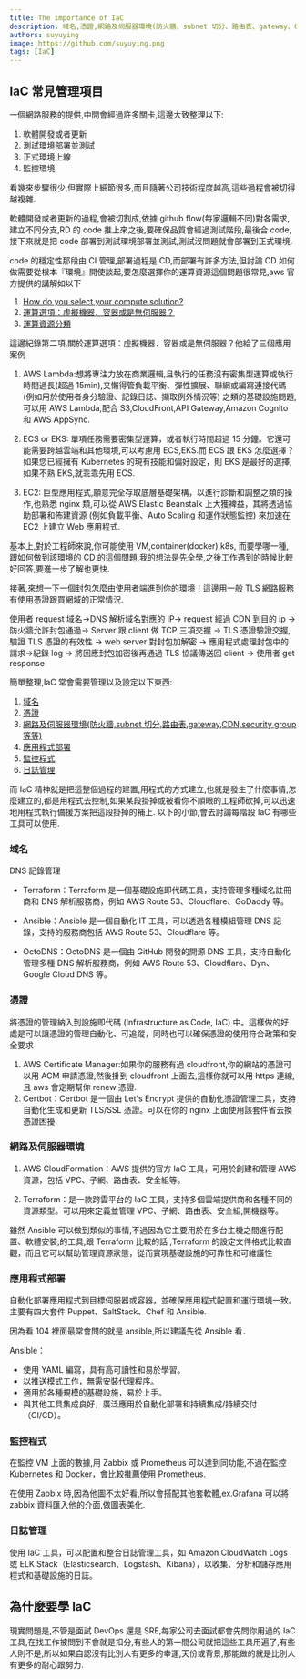 ```yaml
---
title: The importance of IaC
description: 域名,憑證,網路及伺服器環境(防火牆、subnet 切分、路由表、gateway、CDN、security group 等等),應用程式部署,監控程式,日誌管理這些在IaC過程都會用到,IaC 精神就是把這整個過程的建置,用程式的方式建立,也就是發生了什麼事情,怎麼建立的,都是用程式去控制,如果某段掛掉或被看你不順眼的工程師砍掉,可以迅速地用程式執行備援方案把這段掛掉的補上. 以下的小節,會去討論每階段 IaC 有哪些工具可以使用.
authors: suyuying
image: https://github.com/suyuying.png
tags: [IaC]
---
```


## IaC 常見管理項目

一個網路服務的提供,中間會經過許多關卡,這邊大致整理以下:

1. 軟體開發或者更新
2. 測試環境部署並測試
3. 正式環境上線
4. 監控環境

看幾來步驟很少,但實際上細節很多,而且隨著公司技術程度越高,這些過程會被切得越複雜.

軟體開發或者更新的過程,會被切割成,依據 github flow(每家邏輯不同)對各需求,建立不同分支,RD 的 code 推上來之後,要確保品質會經過測試階段,最後合 code,接下來就是把 code 部署到測試環境部署並測試,測試沒問題就會部署到正式環境.

code 的穩定性那段由 CI 管理,部署過程是 CD,而部署有許多方法,但討論 CD 如何做需要從根本『環境』開使談起,要怎麼選擇你的運算資源這個問題很常見,aws 官方提供的講解如以下

1. [How do you select your compute solution?](https://wa.aws.amazon.com/wat.question.PERF_2.en.html)
2. [運算選項：虛擬機器、容器或是無伺服器？](https://aws.amazon.com/tw/startups/start-building/how-to-choose-compute-option/)
3. [運算資源分類](https://aws.amazon.com/products/compute/)

這邊紀錄第二項,關於運算選項：虛擬機器、容器或是無伺服器？他給了三個應用案例

1. AWS Lambda:想將專注力放在商業邏輯,且執行的任務沒有密集型運算或執行時間過長(超過 15min),又懶得管負載平衡、彈性擴展、聯網或編寫連接代碼 (例如用於使用者身分驗證、記錄日誌、擷取例外情況等) 之類的基礎設施問題,可以用 AWS Lambda,配合 S3,CloudFront,API Gateway,Amazon Cognito 和 AWS AppSync.

2. ECS or EKS: 單項任務需要密集型運算，或者執行時間超過 15 分鐘。它還可能需要跨越雲端和其他環境,可以考慮用 ECS,EKS.而 ECS 跟 EKS 怎麼選擇？如果您已經擁有 Kubernetes 的現有技能和偏好設定，則 EKS 是最好的選擇,如果不熟 EKS,就乖乖先用 ECS.

3. EC2: 巨型應用程式,願意完全存取底層基礎架構，以進行診斷和調整之類的操作,也熟悉 nginx 類,可以從 AWS Elastic Beanstalk 上大獲裨益，其將透過協助部署和佈建資源 (例如負載平衡、Auto Scaling 和運作狀態監控) 來加速在 EC2 上建立 Web 應用程式.

基本上,對於工程師來說,你可能使用 VM,container(docker),k8s, 而要學哪一種,跟如何做到該環境的 CD 的這個問題,我的想法是先全學,之後工作遇到的時候比較好回答,要進一步了解也更快.

接著,來想一下一個封包怎麼由使用者端進到你的環境！這邊用一般 TLS 網路服務有使用憑證跟買網域的正常情況.

使用者 request 域名->DNS 解析域名對應的 IP-> request 經過 CDN 到目的 ip ->防火牆允許封包通過-> Server 跟 client 做 TCP 三項交握 -> TLS 憑證驗證交握,驗證 TLS 憑證的有效性 -> web server 對封包加解密 -> 應用程式處理封包中的請求->紀錄 log -> 將回應封包加密後再通過 TLS 協議傳送回 client -> 使用者 get response

簡單整理,IaC 常會需要管理以及設定以下東西:

1. [域名](#域名)
2. [憑證](#憑證)
3. [網路及伺服器環境(防火牆,subnet 切分,路由表,gateway,CDN,security group 等等)](#網路及伺服器環境)
4. [應用程式部署](#應用程式部署方式)
5. [監控程式](#監控程式)
6. [日誌管理](#日誌管理)

而 IaC 精神就是把這整個過程的建置,用程式的方式建立,也就是發生了什麼事情,怎麼建立的,都是用程式去控制,如果某段掛掉或被看你不順眼的工程師砍掉,可以迅速地用程式執行備援方案把這段掛掉的補上. 以下的小節,會去討論每階段 IaC 有哪些工具可以使用.

### 域名

DNS 記錄管理

- Terraform：Terraform 是一個基礎設施即代碼工具，支持管理多種域名註冊商和 DNS 解析服務商，例如 AWS Route 53、Cloudflare、GoDaddy 等。

- Ansible：Ansible 是一個自動化 IT 工具，可以透過各種模組管理 DNS 記錄，支持的服務商包括 AWS Route 53、Cloudflare 等。

- OctoDNS：OctoDNS 是一個由 GitHub 開發的開源 DNS 工具，支持自動化管理多種 DNS 解析服務商，例如 AWS Route 53、Cloudflare、Dyn、Google Cloud DNS 等。

### 憑證

將憑證的管理納入到設施即代碼 (Infrastructure as Code, IaC) 中。這樣做的好處是可以讓憑證的管理自動化、可追蹤，同時也可以確保憑證的使用符合政策和安全要求

1. AWS Certificate Manager:如果你的服務有過 cloudfront,你的網站的憑證可以用 ACM 申請憑證,然後掛到 cloudfront 上面去,這樣你就可以用 https 連線,且 aws 會定期幫你 renew 憑證.
2. Certbot：Certbot 是一個由 Let's Encrypt 提供的自動化憑證管理工具，支持自動化生成和更新 TLS/SSL 憑證。可以在你的 nginx 上面使用該套件省去換憑證困擾.

### 網路及伺服器環境

1. AWS CloudFormation：AWS 提供的官方 IaC 工具，可用於創建和管理 AWS 資源，包括 VPC、子網、路由表、安全組等。

2. Terraform：是一款跨雲平台的 IaC 工具，支持多個雲端提供商和各種不同的資源類型。可以用來定義並管理 VPC、子網、路由表、安全組,開機器等。

雖然 Ansible 可以做到類似的事情,不過因為它主要用於在多台主機之間進行配置、軟體安裝,的工具,跟 Terraform 比較的話 ,Terraform 的設定文件格式比較直觀，而且它可以幫助管理資源狀態，從而實現基礎設施的可靠性和可維護性

### 應用程式部署

自動化部署應用程式到目標伺服器或容器，並確保應用程式配置和運行環境一致。主要有四大套件 Puppet、SaltStack、Chef 和 Ansible.

因為看 104 裡面最常會問的就是 ansible,所以建議先從 Ansible 看．

Ansible：

- 使用 YAML 編寫，具有高可讀性和易於學習。
- 以推送模式工作，無需安裝代理程序。
- 適用於各種規模的基礎設施，易於上手。
- 與其他工具集成良好，廣泛應用於自動化部署和持續集成/持續交付（CI/CD）。

### 監控程式

在監控 VM 上面的數據,用 Zabbix 或 Prometheus 可以達到同功能,不過在監控 Kubernetes 和 Docker，會比較推薦使用 Prometheus.

在使用 Zabbix 時,因為他圖不太好看,所以會搭配其他套軟體,ex.Grafana 可以將 zabbix 資料匯入他的介面,做圖表美化.

### 日誌管理

使用 IaC 工具，可以配置和整合日誌管理工具，如 Amazon CloudWatch Logs 或 ELK Stack（Elasticsearch、Logstash、Kibana），以收集、分析和儲存應用程式和基礎設施的日誌。

## 為什麼要學 IaC

現實問題是,不管是面試 DevOps 還是 SRE,每家公司去面試都會先問你用過的 IaC 工具,在找工作被問到不會就是扣分,有些人的第一間公司就把這些工具用遍了,有些人則不是,所以如果自認沒有比別人有更多的幸運,天份或背景,那能做的就是比別人有更多的耐心跟努力.
